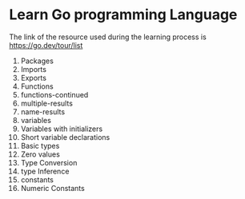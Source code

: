# Learn Go programming Language

The link of the resource used during the learning process is
<https://go.dev/tour/list>

1. Packages
2. Imports
3. Exports
4. Functions
5. functions-continued
6. multiple-results
7. name-results
8. variables
9. Variables with initializers
10. Short variable declarations
11. Basic types
12. Zero values
13. Type  Conversion
14. type Inference
15. constants
16. Numeric Constants
